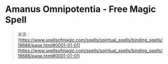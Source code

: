 <!--yml
category: 未分类
date: 2024-06-12 19:01:52
-->

# Amanus Omnipotentia - Free Magic Spell

> 来源：[https://www.spellsofmagic.com/spells/spiritual_spells/binding_spells/19686/page.html#0001-01-01](https://www.spellsofmagic.com/spells/spiritual_spells/binding_spells/19686/page.html#0001-01-01)